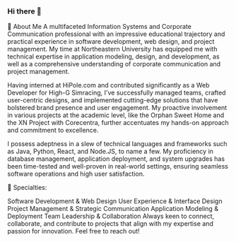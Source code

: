 ### Hi there 👋

📌 About Me
A multifaceted Information Systems and Corporate Communication professional with an impressive educational trajectory and practical experience in software development, web design, and project management. My time at Northeastern University has equipped me with technical expertise in application modeling, design, and development, as well as a comprehensive understanding of corporate communication and project management.

Having interned at HiPole.com and contributed significantly as a Web Developer for High-G Simracing, I've successfully managed teams, crafted user-centric designs, and implemented cutting-edge solutions that have bolstered brand presence and user engagement. My proactive involvement in various projects at the academic level, like the Orphan Sweet Home and the XN Project with Corecentra, further accentuates my hands-on approach and commitment to excellence.

I possess adeptness in a slew of technical languages and frameworks such as Java, Python, React, and Node.JS, to name a few. My proficiency in database management, application deployment, and system upgrades has been time-tested and well-proven in real-world settings, ensuring seamless software operations and high user satisfaction.

📌 Specialties:

Software Development & Web Design
User Experience & Interface Design
Project Management & Strategic Communication
Application Modeling & Deployment
Team Leadership & Collaboration
Always keen to connect, collaborate, and contribute to projects that align with my expertise and passion for innovation. Feel free to reach out!

<!--
**ZihaoLiuNU/ZihaoLiuNU** is a ✨ _special_ ✨ repository because its `README.md` (this file) appears on your GitHub profile.

Here are some ideas to get you started:

- 🔭 I’m currently working on ...
- 🌱 I’m currently learning ...
- 👯 I’m looking to collaborate on ...
- 🤔 I’m looking for help with ...
- 💬 Ask me about ...
- 📫 How to reach me: ...
- 😄 Pronouns: ...
- ⚡ Fun fact: ...
-->
